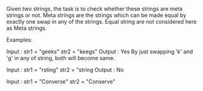 Given two strings, the task is to check whether these strings are meta strings or not. Meta strings are the strings which can be made equal by exactly one swap in any of the strings. Equal string are not considered here as Meta strings.

Examples:

Input : str1 = "geeks" 
        str2 = "keegs"
Output : Yes
By just swapping 'k' and 'g' in any of string, 
both will become same.

Input : str1 = "rsting"
        str2 = "string
Output : No

Input :  str1 = "Converse"
         str2 = "Conserve"
